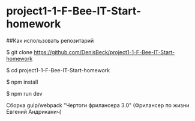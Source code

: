 # project1-1-F-Bee-IT-Start-homework

##Как использовать репозитарий

$ git clone https://github.com/DenisBeck/project1-1-F-Bee-IT-Start-homework

$ cd project1-1-F-Bee-IT-Start-homework

$ npm install

$ npm run dev




Сборка gulp/webpack "Чертоги фрилансера 3.0" (Фрилансер по жизни Евгений Андриканич)
